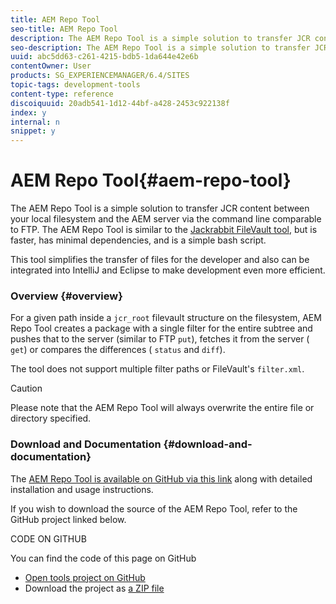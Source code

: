 ```yaml
---
title: AEM Repo Tool
seo-title: AEM Repo Tool
description: The AEM Repo Tool is a simple solution to transfer JCR content between your local filesystem and the AEM server via the command line comparable to FTP. The AEM Repo Tool is similar to the Jackrabbit FileVault tool, but is faster, has minimal dependencies, and is a simple bash script.
seo-description: The AEM Repo Tool is a simple solution to transfer JCR content between your local filesystem and the AEM server via the command line comparable to FTP. The AEM Repo Tool is similar to the Jackrabbit FileVault tool, but is faster, has minimal dependencies, and is a simple bash script.
uuid: abc5dd63-c261-4215-bdb5-1da644e42e6b
contentOwner: User
products: SG_EXPERIENCEMANAGER/6.4/SITES
topic-tags: development-tools
content-type: reference
discoiquuid: 20adb541-1d12-44bf-a428-2453c922138f
index: y
internal: n
snippet: y
---
```


# AEM Repo Tool{#aem-repo-tool}

The AEM Repo Tool is a simple solution to transfer JCR content between your local filesystem and the AEM server via the command line comparable to FTP. The AEM Repo Tool is similar to the [Jackrabbit FileVault tool](../../../sites/developing/using/ht-vlttool.md), but is faster, has minimal dependencies, and is a simple bash script.

This tool simplifies the transfer of files for the developer and also can be integrated into IntelliJ and Eclipse to make development even more efficient.

### Overview {#overview}

For a given path inside a `jcr_root` filevault structure on the filesystem, AEM Repo Tool creates a package with a single filter for the entire subtree and pushes that to the server (similar to FTP `put`), fetches it from the server ( `get`) or compares the differences ( `status` and `diff`).

The tool does not support multiple filter paths or FileVault's `filter.xml`.

>[!CAUTION]
>
>Please note that the AEM Repo Tool will always overwrite the entire file or directory specified.

### Download and Documentation {#download-and-documentation}

The [AEM Repo Tool is available on GitHub via this link](https://github.com/Adobe-Marketing-Cloud/tools/tree/master/repo) along with detailed installation and usage instructions.

If you wish to download the source of the AEM Repo Tool, refer to the GitHub project linked below.

CODE ON GITHUB

You can find the code of this page on GitHub

* [Open tools project on GitHub](https://github.com/Adobe-Marketing-Cloud/tools)
* Download the project as [a ZIP file](https://github.com/Adobe-Marketing-Cloud/tools/archive/master.zip)

